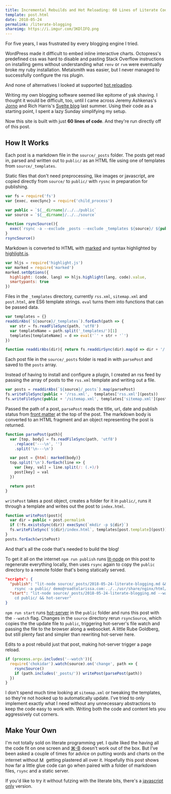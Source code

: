 ```yaml
---
title: Incremental Rebuilds and Hot Reloading: 60 Lines of Literate Code for Static Blogging
template: post.html
date: 2018-05-24
permalink: /literate-blogging
shareimg: https://i.imgur.com/3KDlIFQ.png
---
```


For five years, I was frustrated by every blogging engine I tried. 

WordPress made it difficult to embed inline interactive charts. Octopress's predefined css was hard to disable and pasting Stack Overflow instructions on installing gems without understanding what `renv` or `rvm` were eventually broke my ruby installation. Metalsmith was easier, but I never managed to successfully configure the rss plugin.

And none of alternatives I looked at supported [hot reloading](https://roadtolarissa.com/hot-reload).

Writing my own blogging software seemed like epitome of yak shaving. I thought it would be difficult, too,  until I came across Jeremy Ashkenas's [Jorno](http://ashkenas.com/journo/docs/journo.html) and Rich Harris's [Svelte blog](https://github.com/sveltejs/svelte.technology/blob/1fc419a37aa47cc54eaa8e65661bd80894a653b0/scripts/prep/build-blog.js) last summer. Using their code as a starting point, I spent a lazy Sunday simplifying my setup. 

Now this site is built with just **60 lines of code**. And they're run directly off of this post.

<div id='graph'></div>

## How It Works

Each post is a markdown file in the `source/_posts` folder. The posts get read in, parsed and written out to `public/` as an HTML file using one of templates from `source/_templates`.

Static files that don't need preprocessing, like images or javascript, are copied directly from `source/` to `public/` with `rysnc` in preparation for publishing. 

```javascript
var fs = require('fs')
var {exec, execSync} = require('child_process')

var public = `${__dirname}/../../public`
var source = `${__dirname}/../../source`

function rsyncSource(){
  exec(`rsync -a --exclude _posts --exclude _templates ${source}/ ${public}/`)
}
rsyncSource()
```

Markdown is converted to HTML with [marked](https://github.com/markedjs/marked) and syntax highlighted by [highlight.js](). 

```javascript
var hljs = require('highlight.js')
var marked = require('marked')
marked.setOptions({
  highlight: (code, lang) => hljs.highlight(lang, code).value,
  smartypants: true
})
```

Files in the `_templates` directory, currently `rss.xml`, `sitemap.xml` and  `post.html`,  are ES6 template strings.  `eval` turns them into functions that can be passed data. 

```javascript
var templates = {}
readdirAbs(`${source}/_templates`).forEach(path => {
  var str = fs.readFileSync(path, 'utf8')
  var templateName = path.split('_templates/')[1]
  templates[templateName] = d => eval('`' + str + '`')
})

function readdirAbs(dir){ return fs.readdirSync(dir).map(d => dir + '/' + d) }
```

Each post file in the `source/_posts` folder is read in with `parsePost` and saved to the `posts` array.

Instead of having to install and configure a plugin, I created an rss feed by passing the array of posts to the `rss.xml` template and writing out a file. 

```javascript
var posts = readdirAbs(`${source}/_posts`).map(parsePost)
fs.writeFileSync(public + '/rss.xml',  templates['rss.xml'](posts))
fs.writeFileSync(public + '/sitemap.xml', templates['sitemap.xml'](posts))
```

Passed the path of a post, `parsePost` reads the title, url, date and publish status from [front matter](https://jekyllrb.com/docs/frontmatter/) at the top of the post. The markdown body is converted to an HTML fragment and an object representing the post is returned.

```javascript
function parsePost(path){
  var [top, body] = fs.readFileSync(path, 'utf8')
    .replace('---\n', '')
    .split('\n---\n')

  var post = {html: marked(body)}
  top.split('\n').forEach(line => {
    var [key, val] = line.split(/: (.+)/)
    post[key] = val
  })

  return post
}
```


`writePost` takes a post object, creates a folder for it in `public/`, runs it through a template and writes out the post to `index.html`. 

```javascript
function writePost(post){
  var dir = public + post.permalink
  if (!fs.existsSync(dir)) execSync(`mkdir -p ${dir}`)
  fs.writeFileSync(`${dir}/index.html`, templates[post.template](post))
}
posts.forEach(writePost)
```

And that's all the code that's needed to build the blog!

To get it all on the internet `npm run publish` runs [lit-node](https://github.com/Rich-Harris/lit-node) on this post to regenerate everything locally, then uses `rsync` again to copy the `public` directory to a remote folder that's being statically served.

```json
"scripts": {
  "publish": "lit-node source/_posts/2018-05-24-literate-blogging.md && 
    rsync -a public/ demo@roadtolarissa.com:../../usr/share/nginx/html/",
  "start": "lit-node source/_posts/2018-05-24-literate-blogging.md --watch & 
    cd public/ && hot-server"
}
```

`npm run start` runs [hot-server](https://github.com/1wheel/hot-server) in the `public` folder and runs this post with the `--watch` flag. Changes in the `source` directory rerun `rsyncSource`, which copies the the update file to `public`, triggering hot-server's file watch and passing the file to the browser along a websocket. A little Rube Goldberg, but still plenty fast and simpler than rewriting hot-server here.  

Edits to a post rebuild just that post, making hot-server trigger a page reload.

```javascript
if (process.argv.includes('--watch')){
  require('chokidar').watch(source).on('change', path => {
    rsyncSource()
    if (path.includes('_posts/')) writePost(parsePost(path))
  })
}
```

I don't spend much time looking at `sitemap.xml` or tweaking the templates, so they're not hooked up to automatically update. I've tried to only implement exactly what I need without any unnecessary abstractions to keep the code easy to work with. Writing both the code and content lets you aggressively cut corners.

## Make Your Own

I'm not totally sold on literate programming yet. I quite liked the having all the code fit on one screen and [⌘-B](https://www.sublimetext.com/docs/3/build_systems.html) doesn't work out of the box. But I've been asked a couple of times for advice on putting words and charts on the internet without <img src='https://i.imgur.com/J1MBJU6.png' style='height: 1.2em; position: relative; top: 4px;' alt='Medium App Nag'></img> getting plastered all over it. Hopefully this post shows how far a little glue code can go when paired with a folder of markdown files, `rsync` and a static server.

If you'd like to try it without futzing with the literate bits, there's a [javascript only](https://github.com/1wheel/roadtolarissa/blob/master/source/literate-blogging/index.js) version.


<link rel="stylesheet" type="text/css" href="style.css">
<script src='../worlds-group-2017/d3_.js'></script>
<script src='../worlds-group-2017/swoopy-drag.js'></script>
<script src='_script.js'></script>


<!-- 

This is that post on every blog about how the blog is set up

i've finally written that blog post about how the blog is set up 

thx everyone

over engineered nicar setup 

This could be risky, but writting both the code and content lets you cut corners.

TODO

- sylink atom to rss

-->
